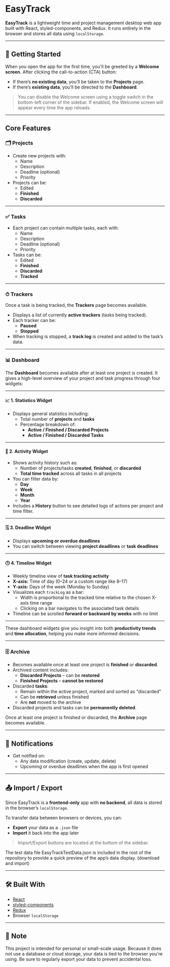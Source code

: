 # EasyTrack

**EasyTrack** is a lightweight time and project management desktop web app built with React, styled-components, and Redux. It runs entirely in the browser and stores all data using `localStorage`.

---

## 🚀 Getting Started

When you open the app for the first time, you'll be greeted by a **Welcome screen**. After clicking the call-to-action (CTA) button:

- If there’s **no existing data**, you’ll be taken to the **Projects** page.
- If there’s **existing data**, you’ll be directed to the **Dashboard**.

> You can disable the Welcome screen using a toggle switch in the bottom-left corner of the sidebar. If enabled, the Welcome screen will appear every time the app reloads.

---

## Core Features

### 🗂 Projects

- Create new projects with:
  - Name
  - Description
  - Deadline (optional)
  - Priority
- Projects can be:
  - Edited
  - **Finished**
  - **Discarded**

---

### ✅ Tasks

- Each project can contain multiple tasks, each with:
  - Name
  - Description
  - Deadline (optional)
  - Priority
- Tasks can be:
  - Edited
  - **Finished**
  - **Discarded**
  - **Tracked**

---

### ⏱ Trackers

Once a task is being tracked, the **Trackers** page becomes available.

- Displays a list of currently **active trackers** (tasks being tracked).
- Each tracker can be:
  - **Paused**
  - **Stopped**
- When tracking is stopped, a **track log** is created and added to the task’s data.

---

### 📊 Dashboard

The **Dashboard** becomes available after at least one project is created. It gives a high-level overview of your project and task progress through four widgets:

---

#### 📈 1. Statistics Widget

- Displays general statistics including:
  - Total number of **projects** and **tasks**
  - Percentage breakdown of:
    - **Active / Finished / Discarded Projects**
    - **Active / Finished / Discarded Tasks**

---

#### 🔄 2. Activity Widget

- Shows activity history such as:
  - Number of projects/tasks **created**, **finished**, or **discarded**
  - **Total time tracked** across all tasks in all projects
- You can filter data by:
  - **Day**
  - **Week**
  - **Month**
  - **Year**
- Includes a **History** button to see detailed logs of actions per project and time filter.

---

#### 🗓️ 3. Deadline Widget

- Displays **upcoming or overdue deadlines**
- You can switch between viewing **project deadlines** or **task deadlines**

---

#### 🕒 4. Timeline Widget

- Weekly timeline view of **task tracking activity**
- **X-axis:** Time of day (0–24 or a custom range like 8–17)
- **Y-axis:** Days of the week (Monday to Sunday)
- Visualizes each `trackLog` as a bar:
  - Width is proportional to the tracked time relative to the chosen X-axis time range
  - Clicking on a bar navigates to the associated task details
- Timeline can be scrolled **forward or backward by weeks** with no limit

---

These dashboard widgets give you insight into both **productivity trends** and **time allocation**, helping you make more informed decisions.

---

### 🗄 Archive

- Becomes available once at least one project is **finished** or **discarded**.
- Archived content includes:
  - **Discarded Projects** – can be **restored**
  - **Finished Projects** – **cannot be restored**
- Discarded **tasks**:
  - Remain within the active project, marked and sorted as "discarded"
  - Can be **retrieved** unless finished
  - Are **not** moved to the archive
- Discarded projects and tasks can be **permanently deleted**.

Once at least one project is finished or discarded, the **Archive** page becomes available.

---

## 🔔 Notifications

- Get notified on:
  - Any data modification (create, update, delete)
  - Upcoming or overdue deadlines when the app is first opened

---

## 📤 Import / Export

Since EasyTrack is a **frontend-only** app with **no backend**, all data is stored in the browser’s `localStorage`.

To transfer data between browsers or devices, you can:

- **Export** your data as a `.json` file
- **Import** it back into the app later

> Import/Export buttons are located at the bottom of the sidebar.

The test data file EasyTrackTestData.json is included in the root of the repository to provide a quick preview of the app’s data display. (download and import)

---

## 🛠 Built With

- [React](https://reactjs.org/)
- [styled-components](https://styled-components.com/)
- [Redux](https://redux.js.org/)
- Browser `localStorage`

---

## 📌 Note

This project is intended for personal or small-scale usage. Because it does not use a database or cloud storage, your data is tied to the browser you're using. Be sure to regularly export your data to prevent accidental loss.

